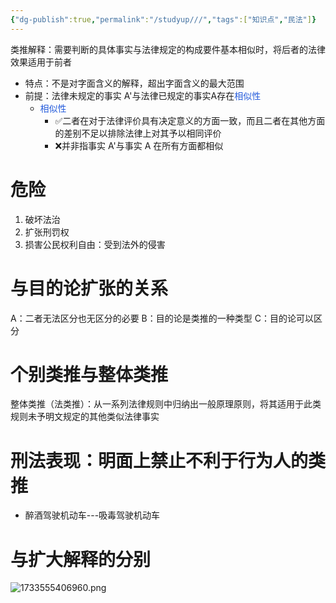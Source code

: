```yaml
---
{"dg-publish":true,"permalink":"/studyup///","tags":["知识点","民法"]}
---
```


类推解释：需要判断的具体事实与法律规定的构成要件基本相似时，将后者的法律效果适用于前者
- 特点：不是对字面含义的解释，超出字面含义的最大范围
- 前提：法律未规定的事实 A'与法律已规定的事实A存在<font color="#245bdb">相似性</font>
	- <font color="#245bdb">相似性</font>
		- ✅二者在对于法律评价具有决定意义的方面一致，而且二者在其他方面的差别不足以排除法律上对其予以相同评价
		- ❌并非指事实 A'与事实 A 在所有方面都相似
# 危险
1. 破坏法治
2. 扩张刑罚权
3. 损害公民权利自由：受到法外的侵害
# 与目的论扩张的关系
A：二者无法区分也无区分的必要
B：目的论是类推的一种类型
C：目的论可以区分
# 个别类推与整体类推
整体类推（法类推）：从一系列法律规则中归纳出一般原理原则，将其适用于此类规则未予明文规定的其他类似法律事实
# 刑法表现：明面上禁止不利于行为人的类推
- 醉酒驾驶机动车---吸毒驾驶机动车
# 与扩大解释的分别
![1733555406960.png](/img/user/%E8%BF%90%E8%A1%8C%E6%9D%82/%E9%99%84%E4%BB%B6/1733555406960.png)